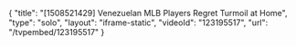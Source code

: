 {
    "title": "[1508521429] Venezuelan MLB Players Regret Turmoil at Home",
    "type": "solo",
    "layout": "iframe-static",
    "videoId": "123195517",
    "url": "\/tvpembed\/123195517"
}